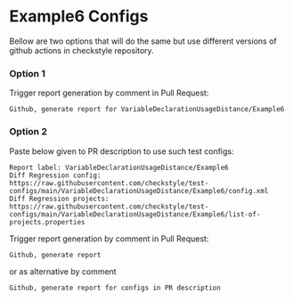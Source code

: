 # Example6 Configs

Bellow are two options that will do the same but use different versions
of github actions in checkstyle repository.


### Option 1
Trigger report generation by comment in Pull Request:
```
Github, generate report for VariableDeclarationUsageDistance/Example6
```

### Option 2

Paste below given to PR description to use such test configs:
```
Report label: VariableDeclarationUsageDistance/Example6
Diff Regression config: https://raw.githubusercontent.com/checkstyle/test-configs/main/VariableDeclarationUsageDistance/Example6/config.xml
Diff Regression projects: https://raw.githubusercontent.com/checkstyle/test-configs/main/VariableDeclarationUsageDistance/Example6/list-of-projects.properties
```

Trigger report generation by comment in Pull Request:
```
Github, generate report
```
or as alternative by comment
```
Github, generate report for configs in PR description
```
